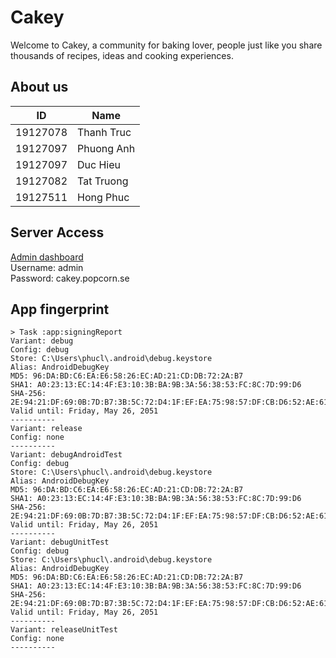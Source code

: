 # Cakey
Welcome to Cakey, a community for baking lover, people just like you share thousands of recipes, ideas and cooking experiences.
## About us
| ID       | Name       |
|----------|------------|
| 19127078 | Thanh Truc |
| 19127097 | Phuong Anh |
| 19127097 | Duc Hieu   |
| 19127082 | Tat Truong |
| 19127511 | Hong Phuc  |

## Server Access
[Admin dashboard](https://cakey-se.herokuapp.com/dashboard)   
Username: admin  
Password: cakey.popcorn.se  

## App fingerprint

    > Task :app:signingReport
    Variant: debug
    Config: debug
    Store: C:\Users\phucl\.android\debug.keystore
    Alias: AndroidDebugKey
    MD5: 96:DA:BD:C6:EA:E6:58:26:EC:AD:21:CD:DB:72:2A:B7
    SHA1: A0:23:13:EC:14:4F:E3:10:3B:BA:9B:3A:56:38:53:FC:8C:7D:99:D6
    SHA-256: 2E:94:21:DF:69:0B:7D:B7:3B:5C:72:D4:1F:EF:EA:75:98:57:DF:CB:D6:52:AE:61:F6:A6:C5:BF:A8:E5:EE:8E
    Valid until: Friday, May 26, 2051
    ----------
    Variant: release
    Config: none
    ----------
    Variant: debugAndroidTest
    Config: debug
    Store: C:\Users\phucl\.android\debug.keystore
    Alias: AndroidDebugKey
    MD5: 96:DA:BD:C6:EA:E6:58:26:EC:AD:21:CD:DB:72:2A:B7
    SHA1: A0:23:13:EC:14:4F:E3:10:3B:BA:9B:3A:56:38:53:FC:8C:7D:99:D6
    SHA-256: 2E:94:21:DF:69:0B:7D:B7:3B:5C:72:D4:1F:EF:EA:75:98:57:DF:CB:D6:52:AE:61:F6:A6:C5:BF:A8:E5:EE:8E
    Valid until: Friday, May 26, 2051
    ----------
    Variant: debugUnitTest
    Config: debug
    Store: C:\Users\phucl\.android\debug.keystore
    Alias: AndroidDebugKey
    MD5: 96:DA:BD:C6:EA:E6:58:26:EC:AD:21:CD:DB:72:2A:B7
    SHA1: A0:23:13:EC:14:4F:E3:10:3B:BA:9B:3A:56:38:53:FC:8C:7D:99:D6
    SHA-256: 2E:94:21:DF:69:0B:7D:B7:3B:5C:72:D4:1F:EF:EA:75:98:57:DF:CB:D6:52:AE:61:F6:A6:C5:BF:A8:E5:EE:8E
    Valid until: Friday, May 26, 2051
    ----------
    Variant: releaseUnitTest
    Config: none
    ----------

